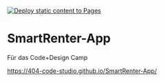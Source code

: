 [![Deploy static content to Pages](https://github.com/404-Code-Studio/SmartRenter-App/actions/workflows/static.yml/badge.svg?branch=main)](https://github.com/404-Code-Studio/SmartRenter-App/actions/workflows/static.yml)
# SmartRenter-App
Für das Code+Design Camp

https://404-code-studio.github.io/SmartRenter-App/
